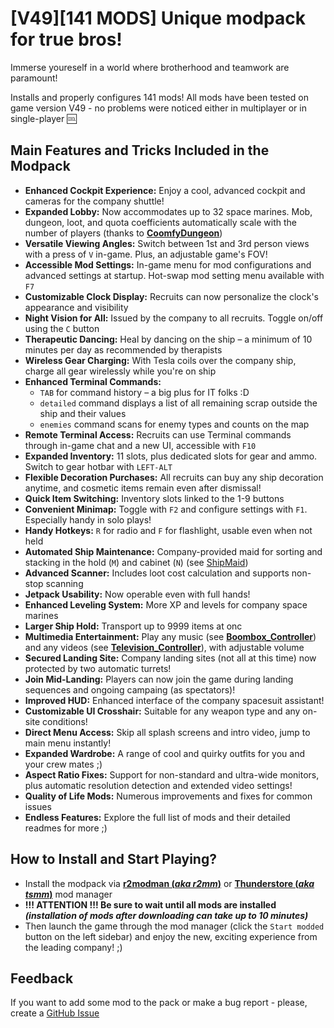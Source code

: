 # [V49][141 MODS] Unique modpack for true bros!

Immerse youreself in a world where brotherhood and teamwork are paramount!

Installs and properly configures 141 mods! All mods have been tested on game version V49 - no problems were noticed either in multiplayer or in single-player :cool:

## Main Features and Tricks Included in the Modpack

- **Enhanced Cockpit Experience:** Enjoy a cool, advanced cockpit and cameras for the company shuttle!
- **Expanded Lobby:** Now accommodates up to 32 space marines. Mob, dungeon, loot, and quota coefficients automatically scale with the number of players (thanks to [**CoomfyDungeon**](https://thunderstore.io/c/lethal-company/p/Coomfy/CoomfyDungeon/))
- **Versatile Viewing Angles:** Switch between 1st and 3rd person views with a press of `V` in-game. Plus, an adjustable game's FOV!
- **Accessible Mod Settings:** In-game menu for mod configurations and advanced settings at startup. Hot-swap mod setting menu available with `F7`
- **Customizable Clock Display:** Recruits can now personalize the clock's appearance and visibility
- **Night Vision for All:** Issued by the company to all recruits. Toggle on/off using the `C` button
- **Therapeutic Dancing:** Heal by dancing on the ship – a minimum of 10 minutes per day as recommended by therapists
- **Wireless Gear Charging:** With Tesla coils over the company ship, charge all gear wirelessly while you're on ship
- **Enhanced Terminal Commands:**
  - `TAB` for command history – a big plus for IT folks :D
  - `detailed` command displays a list of all remaining scrap outside the ship and their values
  - `enemies` command scans for enemy types and counts on the map
- **Remote Terminal Access:** Recruits can use Terminal commands through in-game chat and a new UI, accessible with `F10`
- **Expanded Inventory:** 11 slots, plus dedicated slots for gear and ammo. Switch to gear hotbar with `LEFT-ALT`
- **Flexible Decoration Purchases:** All recruits can buy any ship decoration anytime, and cosmetic items remain even after dismissal!
- **Quick Item Switching:** Inventory slots linked to the 1-9 buttons
- **Convenient Minimap:** Toggle with `F2` and configure settings with `F1`. Especially handy in solo plays!
- **Handy Hotkeys:** `R` for radio and `F` for flashlight, usable even when not held
- **Automated Ship Maintenance:** Company-provided maid for sorting and stacking in the hold (`M`) and cabinet (`N`) (see [ShipMaid](https://thunderstore.io/c/lethal-company/p/bozzobrain/ShipMaid/))
- **Advanced Scanner:** Includes loot cost calculation and supports non-stop scanning
- **Jetpack Usability:** Now operable even with full hands!
- **Enhanced Leveling System:** More XP and levels for company space marines
- **Larger Ship Hold:** Transport up to 9999 items at onc
- **Multimedia Entertainment:** Play any music (see [**Boombox_Controller**](https://thunderstore.io/c/lethal-company/p/KoderTeh/Boombox_Controller/)) and any videos (see [**Television_Controller**](https://thunderstore.io/c/lethal-company/p/KoderTeh/Television_Controller/)), with adjustable volume
- **Secured Landing Site:** Company landing sites (not all at this time) now protected by two automatic turrets!
- **Join Mid-Landing:** Players can now join the game during landing sequences and ongoing campaing (as spectators)!
- **Improved HUD:** Enhanced interface of the company spacesuit assistant!
- **Customizable UI Crosshair:** Suitable for any weapon type and any on-site conditions!
- **Direct Menu Access:** Skip all splash screens and intro video, jump to main menu instantly!
- **Expanded Wardrobe:** A range of cool and quirky outfits for you and your crew mates ;)
- **Aspect Ratio Fixes:** Support for non-standard and ultra-wide monitors, plus automatic resolution detection and extended video settings!
- **Quality of Life Mods:** Numerous improvements and fixes for common issues
- **Endless Features:** Explore the full list of mods and their detailed readmes for more ;)


## How to Install and Start Playing?

- Install the modpack via [**r2modman (_aka r2mm_)**](https://thunderstore.io/package/ebkr/r2modman) or [**Thunderstore (_aka tsmm_)**](https://www.overwolf.com/oneapp/Thunderstore-Thunderstore_Mod_Manager) mod manager
- **!!! ATTENTION !!! Be sure to wait until all mods are installed _(installation of mods after downloading can take up to 10 minutes)_**
- Then launch the game through the mod manager (click the `Start modded` button on the left sidebar) and enjoy the new, exciting experience from the leading company! ;)

## Feedback

If you want to add some mod to the pack or make a bug report - please, create a [GitHub Issue](https://github.com/h1kkan/LethalCompany-BrosPack/issues)
